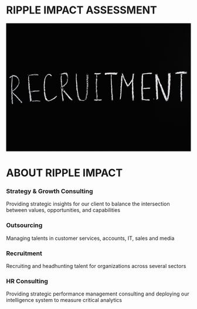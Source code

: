 # RIPPLE IMPACT ASSESSMENT

<img src="https://github.com/Innocentsax/FULL_STACK_PROJECTS/blob/main/Ripple_Impact/goal.jpg" height="350" width="1000">

#  ABOUT RIPPLE IMPACT 

### Strategy & Growth Consulting
Providing strategic insights for our client to balance the intersection between values, opportunities, and capabilities

### Outsourcing
Managing talents in customer services, accounts, IT, sales and media

### Recruitment
Recruiting and headhunting talent for organizations across several sectors

### HR Consulting
Providing strategic performance management consulting and deploying our intelligence system to measure critical analytics

